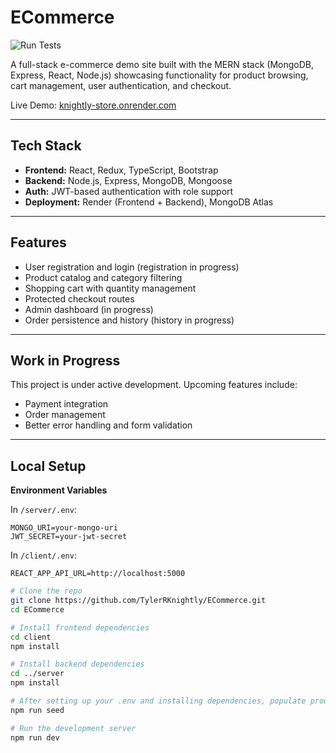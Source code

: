 # ECommerce
![Run Tests](https://github.com/tylerrknightly/eCommerce/actions/workflows/test.yml/badge.svg)

A full-stack e-commerce demo site built with the MERN stack (MongoDB, Express, React, Node.js) showcasing functionality for product browsing, cart management, user authentication, and checkout.

Live Demo: [knightly-store.onrender.com](https://knightly-store.onrender.com)

---

## Tech Stack

- **Frontend:** React, Redux, TypeScript, Bootstrap
- **Backend:** Node.js, Express, MongoDB, Mongoose
- **Auth:** JWT-based authentication with role support
- **Deployment:** Render (Frontend + Backend), MongoDB Atlas

---

## Features

- User registration and login (registration in progress)
- Product catalog and category filtering
- Shopping cart with quantity management
- Protected checkout routes
- Admin dashboard (in progress)
- Order persistence and history (history in progress)

---

## Work in Progress

This project is under active development. Upcoming features include:
- Payment integration
- Order management
- Better error handling and form validation

---

## Local Setup

**Environment Variables**

In `/server/.env`:
```
MONGO_URI=your-mongo-uri
JWT_SECRET=your-jwt-secret
```

In `/client/.env`:
```
REACT_APP_API_URL=http://localhost:5000
```

```bash
# Clone the repo
git clone https://github.com/TylerRKnightly/ECommerce.git
cd ECommerce

# Install frontend dependencies
cd client
npm install

# Install backend dependencies
cd ../server
npm install

# After setting up your .env and installing dependencies, populate products:
npm run seed

# Run the development server
npm run dev